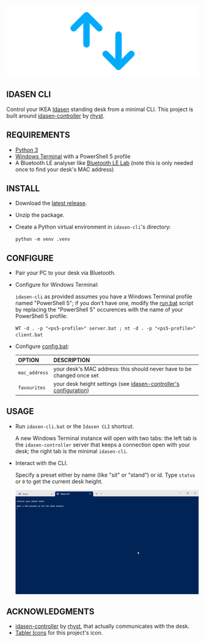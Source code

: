 ![Idasen Cli](docs/idasen-cli.png)

## IDASEN CLI

Control your IKEA [Idasen](https://www.ikea.com/us/en/p/idasen-desk-sit-stand-black-dark-gray-s79280998/) standing desk from a minimal CLI. This project is built around [idasen-controller](https://github.com/rhyst/idasen-controller) by [rhyst](https://github.com/rhyst).

## REQUIREMENTS

- [Python 3](https://www.python.org/downloads/)
- [Windows Terminal](https://github.com/microsoft/terminal) with a PowerShell 5 profile
- A Bluetooth LE analyser like [Bluetooth LE Lab](https://apps.microsoft.com/store/detail/bluetooth-le-lab/9N6JD37GWZC8) (note this is only needed once to find your desk's MAC address)

## INSTALL

- Download the [latest release](https://github.com/gliptal/idasen-cli/releases/latest).
- Unzip the package.
- Create a Python virtual environment in `idasen-cli`'s directory:

    `python -m venv .venv`

## CONFIGURE

- Pair your PC to your desk via Bluetooth.

- Configure for Windows Terminal:

    `idasen-cli` as provided assumes you have a Windows Terminal profile named "PowerShell 5"; if you don't have one, modify the [run.bat](run.bat) script by replacing the "PowerShell 5" occurences with the name of your PowerShell 5 profile:

    `WT -d . -p "<ps5-profile>" server.bat ; nt -d . -p "<ps5-profile>" client.bat`

- Configure [config.bat](config.bat):

    | OPTION        | DESCRIPTION                                                                                                                   |
    |---------------|-------------------------------------------------------------------------------------------------------------------------------|
    | `mac_address` | your desk's MAC address: this should never have to be changed once set                                                        |
    | `favourites`  | your desk height settings (see [idasen-controller's configuration](https://github.com/rhyst/idasen-controller#configuration)) |

## USAGE

- Run `idasen-cli.bat` or the `Idasen CLI` shortcut.

    A new Windows Terminal instance will open with two tabs: the left tab is the `idasen-controller` server that keeps a connection open with your desk; the right tab is the minimal `idasen-cli`.

- Interact with the CLI.

    Specify a preset either by name (like "sit" or "stand") or id. Type `status` or `0` to get the current desk height.

    ![usage](docs/usage.gif)

## ACKNOWLEDGMENTS

- [idasen-controller](https://github.com/rhyst/idasen-controller) by [rhyst](https://github.com/rhyst), that actually communicates with the desk.
- [Tabler Icons](https://tablericons.com/) for this project's icon.
